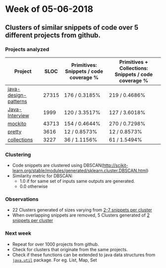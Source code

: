 # Week of 05-06-2018

## Clusters of similar snippets of code over 5 different projects from github.
### Projects analyzed

| Project  | SLOC | Primitives: Snippets / code coverage \% | Primitives + Collections: Snippets / code coverage \%| 
| ------------- | ------------- | ------------- | ------------- | 
| [java-design-patterns](https://github.com/iluwatar/java-design-patterns)  | 27315 | 176 / 0.3185\% | 219 / 0.4686\% |
| [Java-Interview](https://github.com/crossoverJie/Java-Interview) | 1999 | 120 / 3.3517\% | 127 / 3.6018\% |
| [mockito](https://github.com/mockito/mockito) | 43713 | 154 / 0.4644\% | 270 / 0.7298\%|
| [pretty](https://github.com/kubernet/pretty) | 3616 | 12 / 0.8573\% | 12 / 0.8573\% |
| [collections](https://github.com/dr-bigfatnoob/collections) | 3227 | 36 / 1.1156\% | 61 / 1.5494\%|

### Clustering
* Code snippets are clustered using DBSCAN(http://scikit-learn.org/stable/modules/generated/sklearn.cluster.DBSCAN.html)
* Similarity metric for DBSCAN:
  * 1.0 if for same set of inputs same outputs are generated.
  * 0.0 otherwise

### Observations
* 22 Clusters generated of sizes varying from [2-7 snippets per cluster](files/clusters-05-06-18.txt)
* When overlapping snippets are removed, 5 Clusters generated of [2 snippets per cluster](files/clusters-mini-05-06-18.txt)


### Next week
* Repeat for over 1000 projects from github.
* Check for clusters that originate from the same projects.
* Check if these functions can be extended to java data structures from [`java.util`](https://docs.oracle.com/javase/7/docs/api/java/util/package-summary.html) package. For eg. List, Map, Set

